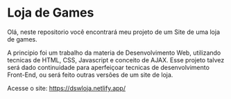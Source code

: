 # Loja de Games
 
Olá, neste repositorio você encontrará meu projeto de um Site de uma loja de games.

A principio foi um trabalho da materia de Desenvolvimento Web, utilizando tecnicas de HTML, CSS, Javascript e conceito de AJAX.
Esse projeto talvez será dado continuidade para aperfeiçoar tecnicas de desenvolvimento Front-End, ou será feito outras versões de um site 
de loja.

Acesse o site: https://dswloja.netlify.app/ 

